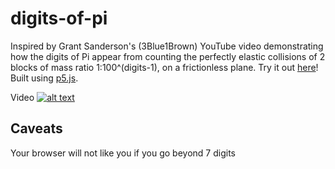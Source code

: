 # digits-of-pi

Inspired by Grant Sanderson's (3Blue1Brown) YouTube video demonstrating how the digits of Pi appear from counting the perfectly elastic collisions of 2 blocks of mass ratio 1:100^(digits-1), on a frictionless plane. Try it out [here](https://camin-mccluskey.github.io/digits-of-pi/)! Built using [p5.js](https://p5js.org/).

Video
[![alt text](https://img.youtube.com/vi/HEfHFsfGXjs/0.jpg)](https://www.youtube.com/watch?v=HEfHFsfGXjs&ab_channel=3Blue1Brown)

## Caveats

Your browser will not like you if you go beyond 7 digits
